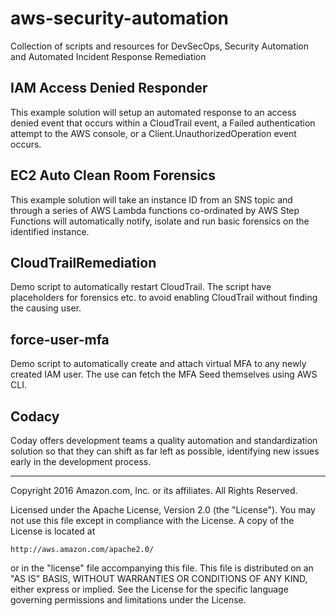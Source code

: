 # aws-security-automation
Collection of scripts and resources for DevSecOps, Security Automation and Automated Incident Response Remediation

## IAM Access Denied Responder

This example solution will setup an automated response to an access denied event that occurs within a CloudTrail event, a Failed authentication attempt to the AWS console, or a Client.UnauthorizedOperation event occurs.

## EC2 Auto Clean Room Forensics

This example solution will take an instance ID from an SNS topic and through a series of AWS Lambda functions co-ordinated by AWS Step Functions will automatically notify, isolate and run basic forensics on the identified instance.  

## CloudTrailRemediation
Demo script to automatically restart CloudTrail. The script have placeholders for forensics etc. to avoid enabling CloudTrail without finding the causing user.

## force-user-mfa
Demo script to automatically create and attach virtual MFA to any newly created IAM user. The use can fetch the MFA Seed themselves using AWS CLI. 

## Codacy
Coday offers development teams a quality automation and standardization solution so that they can shift as far left as possible, identifying new issues early in the development process.
***


Copyright 2016 Amazon.com, Inc. or its affiliates. All Rights Reserved.

Licensed under the Apache License, Version 2.0 (the "License"). You may not use this file except in compliance with the License. A copy of the License is located at

    http://aws.amazon.com/apache2.0/

or in the "license" file accompanying this file. This file is distributed on an "AS IS" BASIS, WITHOUT WARRANTIES OR CONDITIONS OF ANY KIND, either express or implied. See the License for the specific language governing permissions and limitations under the License.
